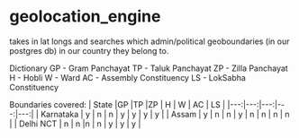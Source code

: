 # geolocation_engine
takes in lat longs and searches which admin/political geoboundaries (in our postgres db) in our country they belong to.

Dictionary
GP - Gram Panchayat
TP - Taluk Panchayat
ZP - Zilla Panchayat
H - Hobli
W - Ward
AC - Assembly Constituency
LS - LokSabha Constituency

Boundaries covered:
| State  |GP   |TP   |ZP   |  H | W | AC | LS |
|---:|---:|---:|---:|---:|
| Karnataka  | y  | n  | n  | y  | y | y | y |
| Assam  | y  | n  | n  | y  | n | n | n | n |
| Delhi NCT | n  | n  |n   | n  | y | y | y |
